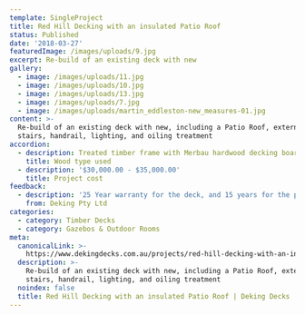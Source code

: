```yaml
---
template: SingleProject
title: Red Hill Decking with an insulated Patio Roof
status: Published
date: '2018-03-27'
featuredImage: /images/uploads/9.jpg
excerpt: Re-build of an existing deck with new
gallery:
  - image: /images/uploads/11.jpg
  - image: /images/uploads/10.jpg
  - image: /images/uploads/13.jpg
  - image: /images/uploads/7.jpg
  - image: /images/uploads/martin_eddleston-new_measures-01.jpg
content: >-
  Re-build of an existing deck with new, including a Patio Roof, external
  stairs, handrail, lighting, and oiling treatment
accordion:
  - description: Treated timber frame with Merbau hardwood decking boards
    title: Wood type used
  - description: '$30,000.00 - $35,000.00'
    title: Project cost
feedback:
  - description: '25 Year warranty for the deck, and 15 years for the patio roof'
    from: Deking Pty Ltd
categories:
  - category: Timber Decks
  - category: Gazebos & Outdoor Rooms
meta:
  canonicalLink: >-
    https://www.dekingdecks.com.au/projects/red-hill-decking-with-an-insulated-patio-roof/
  description: >-
    Re-build of an existing deck with new, including a Patio Roof, external
    stairs, handrail, lighting, and oiling treatment
  noindex: false
  title: Red Hill Decking with an insulated Patio Roof | Deking Decks
---
```


